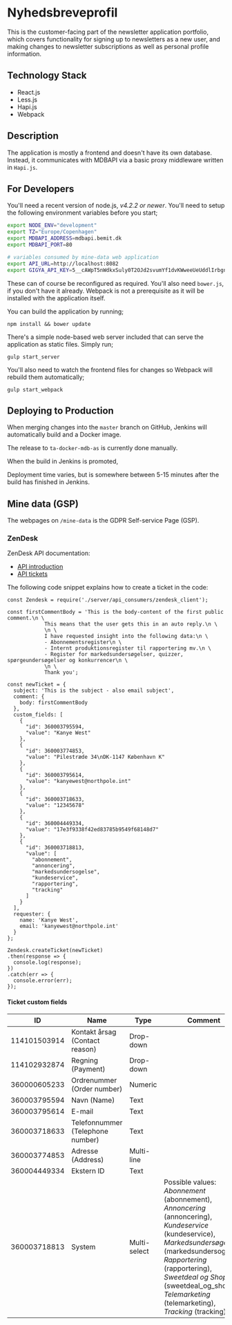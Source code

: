 # Nyhedsbreveprofil

This is the customer-facing part of the newsletter application portfolio, which
covers functionality for signing up to newsletters as a new user, and making
changes to newsletter subscriptions as well as personal profile information.


## Technology Stack

- React.js
- Less.js
- Hapi.js
- Webpack


## Description

The application is mostly a frontend and doesn't have its own database. Instead,
it communicates with MDBAPI via a basic proxy middleware written in `Hapi.js`.


## For Developers

You'll need a recent version of node.js, _v4.2.2 or newer_. You'll need to setup
the following environment variables before you start;

```bash
export NODE_ENV="development"
export TZ="Europe/Copenhagen"
export MDBAPI_ADDRESS=mdbapi.bemit.dk
export MDBAPI_PORT=80

# variables consumed by mine-data web application
export API_URL=http://localhost:8082
export GIGYA_API_KEY=5__cAWpT5nWdkxSuly0T2OJd2svumYf1dvKWweeUeUddlIrbgnoZLzxxtky7eQasdASDAsd
```

These can of course be reconfigured as required. You'll also need `bower.js`, if
you don't have it already. Webpack is not a prerequisite as it will be installed
with the application itself.


You can build the application by running;

```
npm install && bower update
```

There's a simple node-based web server included that can serve the application
as static files. Simply run;

```
gulp start_server
```

You'll also need to watch the frontend files for changes so Webpack will rebuild
them automatically;

```
gulp start_webpack
```


## Deploying to Production

When merging changes into the `master` branch on GitHub, Jenkins will
automatically build and a Docker image.

The release to `ta-docker-mdb-as` is currently done manually.

When the build in Jenkins is promoted,

Deployment time varies, but is somewhere between 5-15 minutes after the build
has finished in Jenkins.

## Mine data (GSP)

The webpages on `/mine-data` is the GDPR Self-service Page (GSP).

### ZenDesk

ZenDesk API documentation:

* [API introduction](https://developer.zendesk.com/rest_api/docs/core/introduction)
* [API tickets](https://developer.zendesk.com/rest_api/docs/core/tickets)


The following code snippet explains how to create a ticket in the code:

```
const Zendesk = require('./server/api_consumers/zendesk_client');

const firstCommentBody = 'This is the body-content of the first public comment.\n \
            This means that the user gets this in an auto reply.\n \
            \n \
            I have requested insight into the following data:\n \
            - Abonnementsregister\n \
            - Internt produktionsregister til rapportering mv.\n \
            - Register for markedsundersøgelser, quizzer, spørgeundersøgelser og konkurrencer\n \
            \n \
            Thank you';

const newTicket = {
  subject: 'This is the subject - also email subject',
  comment: {
    body: firstCommentBody
  },
  custom_fields: [
    {
      "id": 360003795594,
      "value": "Kanye West"
    },
    {
      "id": 360003774853,
      "value": "Pilestræde 34\nDK-1147 København K"
    },
    {
      "id": 360003795614,
      "value": "kanyewest@northpole.int"
    },
    {
      "id": 360003718633,
      "value": "12345678"
    },
    {
      "id": 360004449334,
      "value": "17e3f9338f42ed83785b9549f68148d7"
    },
    {
      "id": 360003718813,
      "value": [
        "abonnement",
        "annoncering",
        "markedsundersogelse",
        "kundeservice",
        "rapportering",
        "tracking"
      ]
    }
  ],
  requester: {
    name: 'Kanye West',
    email: 'kanyewest@northpole.int'
  }
};

Zendesk.createTicket(newTicket)
.then(response => {
  console.log(response);
})
.catch(err => {
  console.error(err);
});

```

#### Ticket custom fields

| ID | Name | Type | Comment |
| --- | --- | --- | --- |
| 114101503914 | Kontakt årsag (Contact reason) | Drop-down | |
| 114102932874 | Regning (Payment) | Drop-down | |
| 360000605233 | Ordrenummer (Order number) | Numeric | |
| 360003795594 | Navn (Name) | Text | |
| 360003795614 | E-mail | Text | |
| 360003718633 | Telefonnummer (Telephone number) | Text | |
| 360003774853 | Adresse (Address) | Multi-line | |
| 360004449334 | Ekstern ID | Text | |
| 360003718813 | System | Multi-select |  Possible values: *Abonnement* (abonnement), *Annoncering* (annoncering), *Kundeservice* (kundeservice), *Markedsundersøgelse* (markedsundersogelse), *Rapportering* (rapportering), *Sweetdeal og Shops* (sweetdeal_og_shops), *Telemarketing* (telemarketing), *Tracking* (tracking) |

